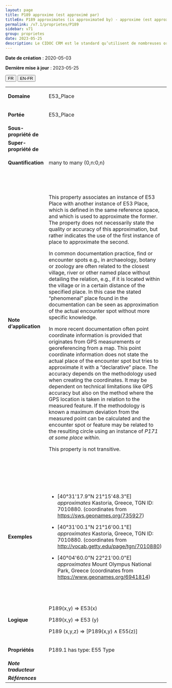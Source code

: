 ```yaml
---
layout: page
title: P189 approxime (est approximé par)
titleEn: P189 approximates (is approximated by) - approxime (est approximé par)
permalink: /v7.1/proprietes/P189
sidebar: v71
group: proprietes
date: 2023-05-25
description: Le CIDOC CRM est le standard qu’utilisent de nombreuses organisations pour l’échange et l’intégration de jeux de données et de spécifications patrimoniales. Il est développé et maintenu à jour exclusivement en anglais par le CRM SIG, un sous-groupe du Conseil international des musées (ICOM). Ceci est une traduction officielle en français développée par la Traduction en français du CIDOC CRM, une initiative qui offre une version française à jour et accessible ouvertement et gratuitement du standard CIDOC CRM et en démocratise l'usage dans la communauté patrimoniale francophone. ------------ The CIDOC CRM is the standard used by many heritage organizations for the exchange and integration of museum collection datasets and specifications. It is developed and maintained exclusively in English by the CRM SIG, a subgroup of the International Council of Museums (ICOM). This is an official translation developed by the Traduction en français du CIDOC CRM, an initiative offering an open, up-to-date, and free French version of the CIDOC CRM standard, and democratizing its use in the francophone heritage community.
---
```


**Date de création** : 2020-05-03

**Dernière mise à jour** : 2023-05-25

<div class="lang-buttons">
 <button id="fr" class="activate">FR</button>
 <button id="en-fr">EN-FR</button>
</div>

<table>
<tbody>
<tr>
<td><strong>Domaine</strong></td>
<td class="en">
<p>E53_Place</p>
</td>
<td>
<p><code class="language-plaintext highlighter-rouge">E53_Lieu</code></p>
</td>
</tr>
<tr>
<td><strong>Portée</strong></td>
<td class="en">
<p>E53_Place</p>
</td>
<td>
<p><code class="language-plaintext highlighter-rouge">E53_Lieu</code></p>
</td>
</tr>
<tr>
<td><strong>Sous-propriété de</strong></td>
<td class="en">
</td>
<td>
</td>
</tr>
<tr>
<td><strong>Super-propriété de</strong></td>
<td class="en">
</td>
<td>
</td>
</tr>
<tr>
<td><strong>Quantification</strong></td>
<td class="en">
<p>many to many (0,n:0,n)</p>
</td>
<td>
<p>plusieurs à plusieurs (0,n:0,n)</p>
</td>
</tr>
<tr>
<td><strong>Note d’application</strong></td>
<td class="en">
<p>This property associates an instance of E53 Place with another instance of E53 Place, which is defined in the same reference space, and which is used to approximate the former. The property does not necessarily state the quality or accuracy of this approximation, but rather indicates the use of the first instance of place to approximate the second.</p>
<p>In common documentation practice, find or encounter spots e.g., in archaeology, botany or zoology are often related to the closest village, river or other named place without detailing the relation, e.g., if it is located within the village or in a certain distance of the specified place. In this case the stated “phenomenal” place found in the documentation can be seen as approximation of the actual encounter spot without more specific knowledge. </p>
<p>In more recent documentation often point coordinate information is provided that originates from GPS measurements or georeferencing from a map. This point coordinate information does not state the actual place of the encounter spot but tries to approximate it with a “declarative” place. The accuracy depends on the methodology used when creating the coordinates. It may be dependent on technical limitations like GPS accuracy but also on the method where the GPS location is taken in relation to the measured feature. If the methodology is known a maximum deviation from the measured point can be calculated and the encounter spot or feature may be related to the resulting circle using an instance of <em>P171 at some place within</em>.</p>
<p>This property is not transitive.</p>
</td>
<td>
<p>Cette propriété associe une instance de <code class="language-plaintext highlighter-rouge">E53_Lieu</code> à une autre instance de <code class="language-plaintext highlighter-rouge">E53_Lieu</code> qui est définie dans le même espace de référence et qui est utilisée pour approximer la première. La propriété n'indique pas nécessairement la qualité ou l'exactitude de cette approximation, mais plutôt l'utilisation de la première instance de lieu pour approximer la seconde.</p>
<p>Dans les pratiques courantes en documentation, les lieux ou points de rencontre, par exemple en archéologie, en botanique ou en zoologie, sont souvent liés au village, à la rivière ou à tout autre lieu nommé le plus proche sans que la relation avec ce lieu soit détaillée, par exemple s'il est situé dans le village ou à une certaine distance du lieu spécifié. Dans ce cas, le lieu « phénoménal » indiqué dans la documentation peut être considéré comme une approximation du lieu de rencontre réel sans connaissances plus spécifiques.</p>
<p>Dans la documentation plus récente, l'information sur les coordonnées de points est souvent fournie à partir de mesures GPS ou d'un géoréférencement provenant d'une carte. Cette information sur les coordonnées de points n'indique pas le lieu réel du point de rencontre, mais l'approxime plutôt avec un lieu « déclaratif ». L'exactitude de cette information dépend de la méthodologie utilisée lors de la création de ces coordonnées. Elle peut dépendre de limitations techniques comme la précision du GPS, mais également de la méthode par laquelle la position GPS est définie par rapport à la caractéristique mesurée. Si la méthodologie est connue, un écart maximal par rapport au point mesuré peut être calculé et le point de rencontre ou la caractéristique de ce lieu peut être lié à l'aire résultante en utilisant une instance de <code class="language-plaintext highlighter-rouge">P171_quelque_part_dans</code>.</p>
<p>Cette propriété n'est pas transitive.</p>
</td>
</tr>
<tr>
<td><strong>Exemples</strong></td>
<td class="en">
<ul>
<li><p>[40°31'17.9"N 21°15'48.3"E] <em>approximates</em> Kastoria, Greece, TGN ID: 7010880. (coordinates from <a href="https://sws.geonames.org/735927"><span class="underline">https://sws.geonames.org/735927</span></a>)</p>
</li>
<li><p>[40°31'00.1"N 21°16'00.1"E] <em>approximates</em> Kastoria, Greece, TGN ID: 7010880. (coordinates from <a href="http://vocab.getty.edu/page/tgn/7010880"><span class="underline">http://vocab.getty.edu/page/tgn/7010880</span></a>)</p>
</li>
<li><p>[40°04'60.0"N 22°21'00.0"E] <em>approximates</em> Mount Olympus National Park, Greece (coordinates from <a href="https://www.geonames.org/6941814"><span class="underline">https://www.geonames.org/6941814</span></a>) </p>
</li>
</ul>
</td>
<td>
<ul>
<li><p>[40°31'17.9"N 21°15'48.3"E] approxime (<code class="language-plaintext highlighter-rouge">P189_approxime</code>) Kastoria, en Grèce, dont l'identifiant du Getty Thesaurus of Geographic Names (TGN) est 7010880 (coordonnées de https://sws.geonames.org/735927)</p>
</li>
<li><p>[40°31'00.1"N 21°16'00.1"E] approxime (<code class="language-plaintext highlighter-rouge">P189_approxime</code>) Kastoria, en Grèce, dont l'identifiant du Getty Thesaurus of Geographic Names (TGN) est 7010880 (coordonnées de http://vocab.getty.edu/page/tgn/7010880)</p>
</li>
<li><p>[40°04'60.0"N 22°21'00.0"E] approxime (<code class="language-plaintext highlighter-rouge">P189_approxime</code>) le Parc national du Mont Olympe, en Grèce (coordonnées de https://www.geonames.org/6941814) </p>
</li>
</ul>
</td>
</tr>
<tr>
<td><strong>Logique</strong></td>
<td class="en">
<p>P189(x,y) ⇒ E53(x)</p>
<p>P189(x,y) ⇒ E53 (y) </p>
<p>P189 (x,y,z) ⇒ [P189(x,y) ∧ E55(z)]</p>
</td>
<td>
<p>P189(x,y) ⇒ E53(x)</p>
<p>P189(x,y) ⇒ E53 (y) </p>
<p>P189 (x,y,z) ⇒ [P189(x,y) ∧ E55(z)]</p>
</td>
</tr>
<tr>
<td><strong>Propriétés</strong></td>
<td class="en">
<p>P189.1 has type: E55 Type</p>
</td>
<td>
<p><code class="language-plaintext highlighter-rouge">P189.1_a_pour_type</code> : <code class="language-plaintext highlighter-rouge">E55_Type</code></p>
</td>
</tr>
<tr>
<td><strong><em>Note traducteur</em></strong></td>
<td colspan="2">
</td>
</tr>
<tr>
<td><strong><em>Références</em></strong></td>
<td colspan="2">
</td>
</tr>
</tbody>
</table>
